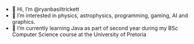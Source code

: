 - 👋 Hi, I’m @ryanbasiltrickett
- 👀 I’m interested in physics, astrophysics, programming, gaming, AI and graphics.
- 🌱 I’m currently learning Java as part of second year during my BSc Computer Science course at the University of Pretoria

<!---
ryanbasiltrickett/ryanbasiltrickett is a ✨ special ✨ repository because its `README.md` (this file) appears on your GitHub profile.
You can click the Preview link to take a look at your changes.
--->
